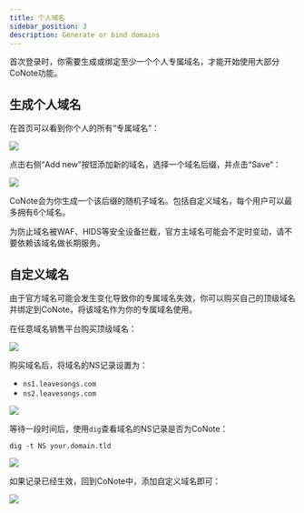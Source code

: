 ```yaml
---
title: 个人域名
sidebar_position: 3
description: Generate or bind domains
---
```


首次登录时，你需要生成或绑定至少一个个人专属域名，才能开始使用大部分CoNote功能。

## 生成个人域名

在首页可以看到你个人的所有“专属域名”：

![](@site/static/docs/dashboard.png)

点击右侧“Add new”按钮添加新的域名，选择一个域名后缀，并点击“Save“：

![](@site/static/docs/generate_domain.png)

CoNote会为你生成一个该后缀的随机子域名。包括自定义域名，每个用户可以最多拥有6个域名。

<div className="comment_block">
  为防止域名被WAF、HIDS等安全设备拦截，官方主域名可能会不定时变动，请不要依赖该域名做长期服务。
</div>

## 自定义域名

由于官方域名可能会发生变化导致你的专属域名失效，你可以购买自己的顶级域名并绑定到CoNote，将该域名作为你的专属域名使用。

在任意域名销售平台购买顶级域名：

![](@site/static/docs/buy_domain.png)

购买域名后，将域名的NS记录设置为：

- `ns1.leavesongs.com`
- `ns2.leavesongs.com`

![](@site/static/docs/ns_records.png)

等待一段时间后，使用`dig`查看域名的NS记录是否为CoNote：

```shell
dig -t NS your.domain.tld
```

![](@site/static/docs/ns_dig.png)

如果记录已经生效，回到CoNote中，添加自定义域名即可：

![](@site/static/docs/bind_domain.png)
